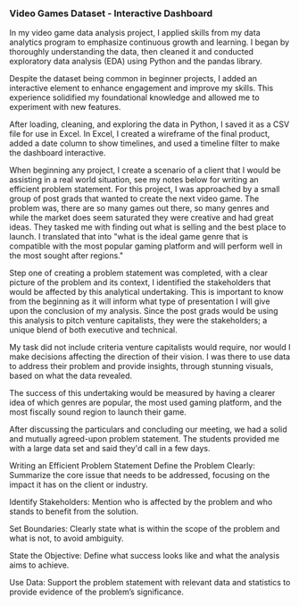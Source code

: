 ### Video Games Dataset - Interactive Dashboard

In my video game data analysis project, I applied skills from my data analytics program to emphasize continuous growth and learning. I began by thoroughly understanding the data, then cleaned it and conducted exploratory data analysis (EDA) using Python and the pandas library.

Despite the dataset being common in beginner projects, I added an interactive element to enhance engagement and improve my skills. This experience solidified my foundational knowledge and allowed me to experiment with new features.

After loading, cleaning, and exploring the data in Python, I saved it as a CSV file for use in Excel. In Excel, I created a wireframe of the final product, added a date column to show timelines, and used a timeline filter to make the dashboard interactive.

When beginning any project, I create a scenario of a client that I would be assisting in a real world situation, see my notes below for writing an efficient problem statement. For this project, I was approached by a small group of post grads that wanted to create the next video game. The problem was, there are so many games out there, so many genres and while the market does seem saturated they were creative and had great ideas. They tasked me with finding out what is selling and the best place to launch. I translated that into "what is the ideal game genre that is compatible with the most popular gaming platform and will perform well in the most sought after regions." 

Step one of creating a problem statement was completed, with a clear picture of the problem and its context, I identified the stakeholders that would be affected by this analytical undertaking. This is important to know from the beginning as it will inform what type of presentation I will give upon the conclusion of my analysis. Since the post grads would be using this analysis to pitch venture capitalists, they were the stakeholders; a unique blend of both executive and technical.

My task did not include criteria venture capitalists would require, nor would I make decisions affecting the direction of their vision. I was there to use data to address their problem and provide insights, through stunning visuals, based on what the data revealed.

The success of this undertaking would be measured by having a clearer idea of which genres are popular, the most used gaming platform, and the most fiscally sound region to launch their game.

After discussing the particulars and concluding our meeting, we had a solid and mutually agreed-upon problem statement. The students provided me with a large data set and said they'd call in a few days.




Writing an Efficient Problem Statement
Define the Problem Clearly:
Summarize the core issue that needs to be addressed, focusing on the impact it has on the client or industry.

Identify Stakeholders:
Mention who is affected by the problem and who stands to benefit from the solution.

Set Boundaries:
Clearly state what is within the scope of the problem and what is not, to avoid ambiguity.

State the Objective:
Define what success looks like and what the analysis aims to achieve.

Use Data:
Support the problem statement with relevant data and statistics to provide evidence of the problem’s significance.
